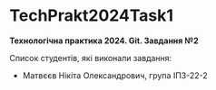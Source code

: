 # TechPrakt2024Task1
**Технологічна практика 2024. Git. Завдання №2**

Список студентів, які виконали завдання:
* Матвєєв Нікіта Олександрович, група ІПЗ-22-2
